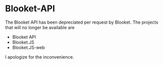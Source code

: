# Blooket-API

The Blooket API has been depreciated per request by Blooket. The projects that will no longer be available are
- Blooket API
- Blooket.JS
- Blooket.JS-web

I apologize for the inconvenience.
